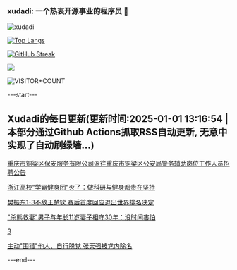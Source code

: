 ### xudadi: 一个热衷开源事业的程序员 👋

![xudadi](https://github-readme-stats-git-masterorgs-github-readme-stats-team.vercel.app/api?username=xudadi)

[![Top Langs](https://github-readme-stats.vercel.app/api/top-langs/?username=xudadi)](https://github.com/anuraghazra/github-readme-stats)

[![GitHub Streak](https://streak-stats.demolab.com?user=xudadi&locale=zh_Hans)](https://git.io/streak-stats)

![](https://raw.githubusercontent.com/xudadi/xudadi/main/assets/github-contribution-grid-snake.svg)

![VISITOR+COUNT](https://komarev.com/ghpvc/?username=xudadi&label=VISITOR+COUNT)


---start---

## Xudadi的每日更新(更新时间:2025-01-01 13:16:54 | 本部分通过Github Actions抓取RSS自动更新, 无意中实现了自动刷绿墙...)

[重庆市铜梁区保安服务有限公司派往重庆市铜梁区公安局警务辅助岗位工作人员招聘公告](https://www.gongkaoleida.com/article/2251632)

[浙江高校"学霸健身团"火了：做科研与健身都贵在坚持](https://m.163.com/news/article/JKOG2T1D053469LG.html)

[樊振东1-3不敌王楚钦 赛后首度回应退出世界排名决定](https://m.163.com/news/article/JKPEUKET053469LG.html)

["杀熊救妻"男子与年长11岁妻子相守30年：没时间害怕](https://m.163.com/news/article/JKP6E3CL051492T3.html)

[3](https://m.163.com/touch/news/sub/domestic)

[主动"围猎"他人、自行脱党 张天强被党内除名](https://m.163.com/news/article/JKOJ9BQN051482MP.html)

---end---
